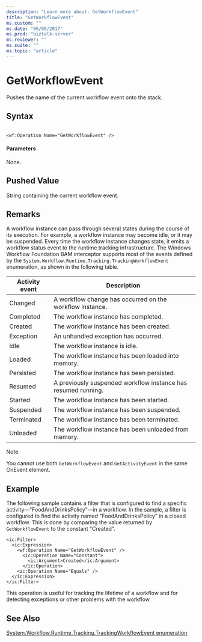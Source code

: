 ```yaml
---
description: "Learn more about: GetWorkflowEvent"
title: "GetWorkflowEvent"
ms.custom: ""
ms.date: "06/08/2017"
ms.prod: "biztalk-server"
ms.reviewer: ""
ms.suite: ""
ms.topic: "article"
---
```

# GetWorkflowEvent
Pushes the name of the current workflow event onto the stack.

## Syntax

```

<wf:Operation Name="GetWorkflowEvent" />
```

#### Parameters
 None.

## Pushed Value
 String containing the current workflow event.

## Remarks
 A workflow instance can pass through several states during the course of its execution. For example, a workflow instance may become idle, or it may be suspended. Every time the workflow instance changes state, it emits a workflow status event to the runtime tracking infrastructure. The Windows Workflow Foundation BAM interceptor supports most of the events defined by the `System.Workflow.Runtime.Tracking.TrackingWorkflowEvent` enumeration, as shown in the following table.

|Activity event|Description|
|--------------------|-----------------|
|Changed|A workflow change has occurred on the workflow instance.|
|Completed|The workflow instance has completed.|
|Created|The workflow instance has been created.|
|Exception|An unhandled exception has occurred.|
|Idle|The workflow instance is idle.|
|Loaded|The workflow instance has been loaded into memory.|
|Persisted|The workflow instance has been persisted.|
|Resumed|A previously suspended workflow instance has resumed running.|
|Started|The workflow instance has been started.|
|Suspended|The workflow instance has been suspended.|
|Terminated|The workflow instance has been terminated.|
|Unloaded|The workflow instance has been unloaded from memory.|

> [!NOTE]
>  You cannot use both `GetWorkflowEvent` and `GetActivityEvent` in the same OnEvent element.

## Example
 The following sample contains a filter that is configured to find a specific activity—"FoodAndDrinksPolicy"—in a workflow. In the sample, a filter is configured to find the activity named "FoodAndDrinksPolicy" in a closed workflow. This is done by comparing the value returned by `GetWorkflowEvent` to the constant "Created".

```
<ic:Filter>
  <ic:Expression>
    <wf:Operation Name="GetWorkflowEvent" />
      <ic:Operation Name="Constant">
        <ic:Argument>Created</ic:Argument>
      </ic:Operation>
    <ic:Operation Name="Equals" />
  </ic:Expression>
</ic:Filter>
```

 This operation is useful for tracking the lifetime of a workflow and for detecting exceptions or other problems with the workflow.

## See Also
 [System.Workflow.Runtime.Tracking.TrackingWorkflowEvent enumeration](/dotnet/api/system.workflow.runtime.tracking.trackingworkflowevent)